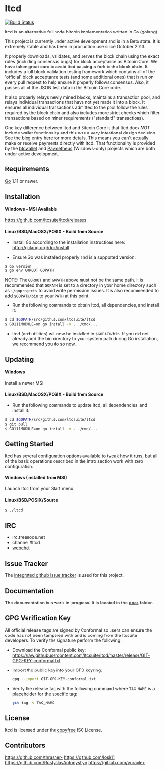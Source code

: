 ltcd
====

[![Build Status](https://travis-ci.org/ltcsuite/ltcd.png?branch=master)](https://travis-ci.org/ltcsuite/ltcd)

ltcd is an alternative full node bitcoin implementation written in Go (golang).

This project is currently under active development and is in a Beta state.  It
is extremely stable and has been in production use since October 2013.

It properly downloads, validates, and serves the block chain using the exact
rules (including consensus bugs) for block acceptance as Bitcoin Core.  We have
taken great care to avoid ltcd causing a fork to the block chain.  It includes a
full block validation testing framework which contains all of the 'official'
block acceptance tests (and some additional ones) that is run on every pull
request to help ensure it properly follows consensus.  Also, it passes all of
the JSON test data in the Bitcoin Core code.

It also properly relays newly mined blocks, maintains a transaction pool, and
relays individual transactions that have not yet made it into a block.  It
ensures all individual transactions admitted to the pool follow the rules
required by the block chain and also includes more strict checks which filter
transactions based on miner requirements ("standard" transactions).

One key difference between ltcd and Bitcoin Core is that ltcd does *NOT* include
wallet functionality and this was a very intentional design decision.  See the
blog entry [here](https://blog.conformal.com/ltcd-not-your-moms-bitcoin-daemon)
for more details.  This means you can't actually make or receive payments
directly with ltcd.  That functionality is provided by the
[btcwallet](https://github.com/btcsuite/btcwallet) and
[Paymetheus](https://github.com/btcsuite/Paymetheus) (Windows-only) projects
which are both under active development.

## Requirements

[Go](http://golang.org) 1.11 or newer.

## Installation

#### Windows - MSI Available

https://github.com/ltcsuite/ltcd/releases

#### Linux/BSD/MacOSX/POSIX - Build from Source

- Install Go according to the installation instructions here:
  http://golang.org/doc/install

- Ensure Go was installed properly and is a supported version:

```bash
$ go version
$ go env GOROOT GOPATH
```

NOTE: The `GOROOT` and `GOPATH` above must not be the same path.  It is
recommended that `GOPATH` is set to a directory in your home directory such as
`~/goprojects` to avoid write permission issues.  It is also recommended to add
`$GOPATH/bin` to your `PATH` at this point.

- Run the following commands to obtain ltcd, all dependencies, and install it:

```bash
$ cd $GOPATH/src/github.com/ltcsuite/ltcd
$ GO111MODULE=on go install -v . ./cmd/...
```

- ltcd (and utilities) will now be installed in ```$GOPATH/bin```.  If you did
  not already add the bin directory to your system path during Go installation,
  we recommend you do so now.

## Updating

#### Windows

Install a newer MSI

#### Linux/BSD/MacOSX/POSIX - Build from Source

- Run the following commands to update ltcd, all dependencies, and install it:

```bash
$ cd $GOPATH/src/github.com/ltcsuite/ltcd
$ git pull
$ GO111MODULE=on go install -v . ./cmd/...
```

## Getting Started

ltcd has several configuration options available to tweak how it runs, but all
of the basic operations described in the intro section work with zero
configuration.

#### Windows (Installed from MSI)

Launch ltcd from your Start menu.

#### Linux/BSD/POSIX/Source

```bash
$ ./ltcd
```

## IRC

- irc.freenode.net
- channel #ltcd
- [webchat](https://webchat.freenode.net/?channels=ltcd)

## Issue Tracker

The [integrated github issue tracker](https://github.com/ltcsuite/ltcd/issues)
is used for this project.

## Documentation

The documentation is a work-in-progress.  It is located in the [docs](https://github.com/ltcsuite/ltcd/tree/master/docs) folder.

## GPG Verification Key

All official release tags are signed by Conformal so users can ensure the code
has not been tampered with and is coming from the ltcsuite developers.  To
verify the signature perform the following:

- Download the Conformal public key:
  https://raw.githubusercontent.com/ltcsuite/ltcd/master/release/GIT-GPG-KEY-conformal.txt

- Import the public key into your GPG keyring:
  ```bash
  gpg --import GIT-GPG-KEY-conformal.txt
  ```

- Verify the release tag with the following command where `TAG_NAME` is a
  placeholder for the specific tag:
  ```bash
  git tag -v TAG_NAME
  ```

## License

ltcd is licensed under the [copyfree](http://copyfree.org) ISC License.

## Contributors
https://github.com/thrasher-
https://github.com/losh11
https://github.com/RostyslavAntonyshyn
https://github.com/yuraolex

